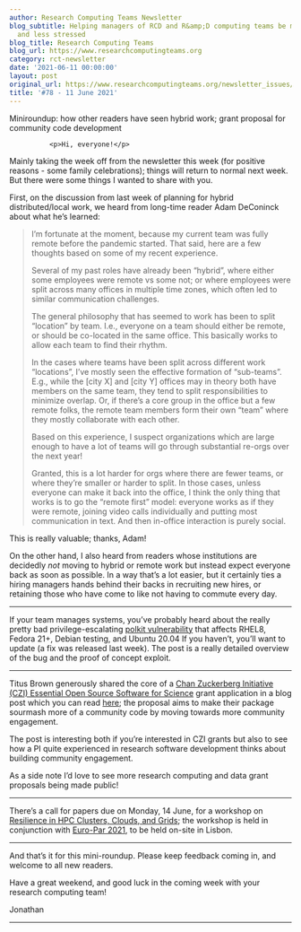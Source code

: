 ```yaml
---
author: Research Computing Teams Newsletter
blog_subtitle: Helping managers of RCD and R&amp;D computing teams be more effective
  and less stressed
blog_title: Research Computing Teams
blog_url: https://www.researchcomputingteams.org
category: rct-newsletter
date: '2021-06-11 00:00:00'
layout: post
original_url: https://www.researchcomputingteams.org/newsletter_issues/0078.html
title: '#78 - 11 June 2021'
---
```


Miniroundup: how other readers have seen hybrid work; grant proposal for community code development

              <p>Hi, everyone!</p>

<p>Mainly taking the week off from the newsletter this week (for positive reasons - some family celebrations); things will return to normal next week.  But there were some things I wanted to share with you.</p>

<p>First, on the discussion from last week of planning for hybrid distributed/local work, we heard from long-time reader Adam DeConinck about what he’s learned:</p>

<blockquote>
  <p>I’m fortunate at the moment, because my current team was fully remote before the pandemic started. That said, here are a few thoughts based on some of my recent experience.</p>

  <p>Several of my past roles have already been “hybrid”, where either some employees were remote vs some not; or where employees were split across many offices in multiple time zones, which often led to similar communication challenges.</p>

  <p>The general philosophy that has seemed to work has been to split “location” by team. I.e., everyone on a team should either be remote, or should be co-located in the same office. This basically works to allow each team to find their rhythm.</p>

  <p>In the cases where teams have been split across different work “locations”, I’ve mostly seen the effective formation of “sub-teams”. E.g., while the [city X] and [city Y] offices may in theory both have members on the same team, they tend to split responsibilities to minimize overlap. Or, if there’s a core group in the office but a few remote folks, the remote team members form their own “team” where they mostly collaborate with each other.</p>

  <p>Based on this experience, I suspect organizations which are large enough to have a lot of teams will go through substantial re-orgs over the next year!</p>

  <p>Granted, this is a lot harder for orgs where there are fewer teams, or where they’re smaller or harder to split. In those cases, unless everyone can make it back into the office, I think the only thing that works is to go the “remote first” model: everyone works as if they were remote, joining video calls individually and putting most communication in text. And then in-office interaction is purely social.</p>
</blockquote>

<p>This is really valuable; thanks, Adam!</p>

<p>On the other hand, I also heard from readers whose institutions are decidedly <em>not</em> moving to hybrid or remote work but instead expect everyone back as soon as possible.  In a way that’s a lot easier, but it certainly ties a hiring managers hands behind their backs in recruiting new hires, or retaining those who have come to like not having to commute every day.</p>

<hr />

<p>If your team manages systems, you’ve probably heard about the really pretty bad privilege-escalating <a href="https://github.blog/2021-06-10-privilege-escalation-polkit-root-on-linux-with-bug/">polkit vulnerability</a> that affects RHEL8, Fedora 21+, Debian testing, and Ubuntu 20.04  If you haven’t, you’ll want to update (a fix was released last week). The post is a really detailed overview of the bug and the proof of concept exploit.</p>

<hr />

<p>Titus Brown generously shared the core of a <a href="https://chanzuckerberg.com/eoss/">Chan Zuckerberg Initiative (CZI) Essential Open Source Software for Science</a> grant application in a blog post which you can read <a href="http://ivory.idyll.org/blog/2021-sourmash-czi-application.html">here</a>; the proposal aims to make their package sourmash more of a community code by moving towards more community engagement.</p>

<p>The post is interesting both if you’re interested in CZI grants but also to see how a PI quite experienced in research software development thinks about building community engagement.</p>

<p>As a side note I’d love to see more research computing and data grant proposals being made public!</p>

<hr />

<p>There’s a call for papers due on Monday, 14 June, for a workshop on <a href="https://www.csm.ornl.gov/srt/conferences/Resilience/2021/">Resilience in HPC Clusters, Clouds, and Grids</a>; the workshop is held in conjunction with <a href="https://2021.euro-par.org">Euro-Par 2021</a>, to be held on-site in Lisbon.</p>

<hr />

<p>And that’s it for this mini-roundup.  Please keep feedback coming in, and welcome to all new readers.</p>

<p>Have a great weekend, and good luck in the coming week with your research computing team!</p>

<p>Jonathan</p>

<hr />